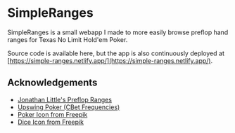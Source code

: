 # SimpleRanges

SimpleRanges is a small webapp I made to more easily browse preflop hand ranges for Texas No Limit Hold'em Poker.

Source code is available here, but the app is also continuously deployed at [https://simple-ranges.netlify.app/](https://simple-ranges.netlify.app/).

## Acknowledgements

- [Jonathan Little's Preflop Ranges](https://poker-coaching.s3.amazonaws.com/tools/preflop-charts/full-preflop-charts.pdf)
- [Upswing Poker (CBet Frequencies)](https://upswingpoker.com/)
- [Poker Icon from Freepik](https://www.flaticon.com/free-icons/poker)
- [Dice Icon from Freepik](https://www.flaticon.com/free-icons/dice)
